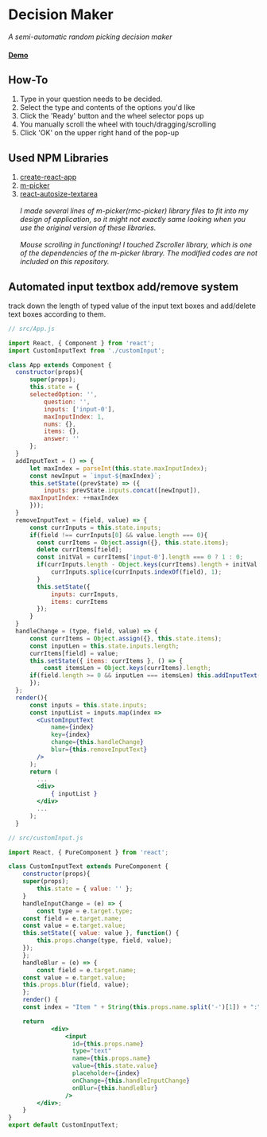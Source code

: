 # Decision Maker
_A semi-automatic random picking decision maker_
<br /><h4>**[Demo](https://marsinearth.github.io/decisionmaker/)**</h4>
## How-To
1. Type in your question needs to be decided.
2. Select the type and contents of the options you'd like
3. Click the 'Ready' button and the wheel selector pops up
4. You manually scroll the wheel with touch/dragging/scrolling
5. Click 'OK' on the upper right hand of the pop-up

## Used NPM Libraries
1. [create-react-app](https://github.com/facebookincubator/create-react-app)
2. [m-picker](https://github.com/react-component/m-picker)
3. [react-autosize-textarea](https://github.com/buildo/react-autosize-textarea)
<br /><br />
_I made several lines of m-picker(rmc-picker) library files to fit into my design of application, so it might not exactly same looking when you use the original version of these libraries._<br /><br />
_Mouse scrolling in functioning! I touched Zscroller library, which is one of the dependencies of the m-picker library. The modified codes are not included on this repository._

## Automated input textbox add/remove system
track down the length of typed value of the input text boxes and add/delete text boxes according to them.
```jsx
// src/App.js

import React, { Component } from 'react';
import CustomInputText from './customInput';

class App extends Component {
  constructor(props){
      super(props);      
      this.state = {
	  selectedOption: '',
          question: '',
    	  inputs: ['input-0'],
    	  maxInputIndex: 1,
    	  nums: {},
    	  items: {},
    	  answer: ''
      };
  }
  addInputText = () => {
      let maxIndex = parseInt(this.state.maxInputIndex);
      const newInput = `input-${maxIndex}`;
      this.setState((prevState) => ({
          inputs: prevState.inputs.concat([newInput]),
	  maxInputIndex: ++maxIndex
      }));
  }
  removeInputText = (field, value) => {
      const currInputs = this.state.inputs;
      if(field !== currInputs[0] && value.length === 0){	  	  
	    const currItems = Object.assign({}, this.state.items);
	    delete currItems[field];
	    const initVal = currItems['input-0'].length === 0 ? 1 : 0;
	    if(currInputs.length - Object.keys(currItems).length + initVal > 1){
	        currInputs.splice(currInputs.indexOf(field), 1);
	    }
	    this.setState({ 
	        inputs: currInputs,
	        items: currItems	     
	    });
      }
  }
  handleChange = (type, field, value) => {      
      const currItems = Object.assign({}, this.state.items);
      const inputLen = this.state.inputs.length;           
      currItems[field] = value;      
      this.setState({ items: currItems }, () => {
          const itemsLen = Object.keys(currItems).length;
	  if(field.length >= 0 && inputLen === itemsLen) this.addInputText();
      });            
  };
  render(){
      const inputs = this.state.inputs;
      const inputList = inputs.map(index =>
        <CustomInputText
            name={index}
            key={index}
            change={this.handleChange}
            blur={this.removeInputText}
        />
      );      
      return (
        ...
	    <div>
	        { inputList }
	    </div>
        ...
      );
  }

```

```jsx
// src/customInput.js

import React, { PureComponent } from 'react';

class CustomInputText extends PureComponent {
    constructor(props){
	super(props);
    	this.state = { value: '' };
    }
    handleInputChange = (e) => {
        const type = e.target.type;
	const field = e.target.name;
	const value = e.target.value;
	this.setState({ value: value }, function() {
	    this.props.change(type, field, value);	
	});	
    };
    handleBlur = (e) => {
    	const field = e.target.name;
	const value = e.target.value;
	this.props.blur(field, value);
    };
    render() {
	const index = "Item " + String(this.props.name.split('-')[1]) + ":";

	return
            <div>
    	        <input
    	          id={this.props.name}
    	          type="text"
    	          name={this.props.name}
    	          value={this.state.value}
    	          placeholder={index}
    	          onChange={this.handleInputChange}
    	          onBlur={this.handleBlur}
    	        />
	    </div>;
    }
}
export default CustomInputText;
```
